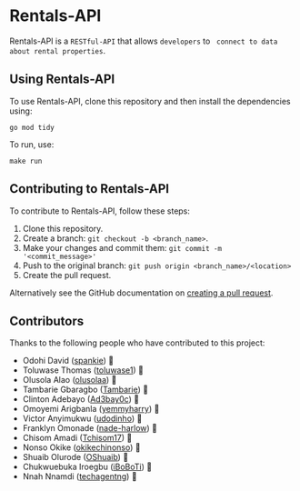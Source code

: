 # Rentals-API

Rentals-API is a `RESTful-API` that allows `developers` to ` connect to data about rental properties`.


## Using Rentals-API

To use Rentals-API, clone this repository and then install the dependencies using:

```
go mod tidy
```

To run, use:


```
make run
```

## Contributing to Rentals-API
<!--- If your README is long or you have some specific process or steps you want contributors to follow, consider creating a separate CONTRIBUTING.md file--->
To contribute to Rentals-API, follow these steps:

1. Clone this repository.
2. Create a branch: `git checkout -b <branch_name>`.
3. Make your changes and commit them: `git commit -m '<commit_message>'`
4. Push to the original branch: `git push origin <branch_name>/<location>`
5. Create the pull request.

Alternatively see the GitHub documentation on [creating a pull request](https://help.github.com/en/github/collaborating-with-issues-and-pull-requests/creating-a-pull-request).

## Contributors

Thanks to the following people who have contributed to this project:

* Odohi David ([spankie](https://github.com/spankie)) 📖
* Toluwase Thomas ([toluwase1](https://github.com/toluwase1)) 📖
* Olusola Alao ([olusolaa](https://github.com/olusolaa)) 📖
* Tambarie Gbaragbo ([Tambarie](https://github.com/Tambarie)) 🐛
* Clinton Adebayo ([Ad3bay0c](https://github.com/Ad3bay0c)) 🐛
* Omoyemi Arigbanla ([yemmyharry](https://github.com/yemmyharry)) 🐛
* Victor Anyimukwu ([udodinho](https://github.com/udodinho)) 🐛
* Franklyn Omonade ([nade-harlow](https://github.com/nade-harlow)) 🐛
* Chisom Amadi ([Tchisom17](https://github.com/Tchisom17)) 🐛
* Nonso Okike ([okikechinonso](https://github.com/okikechinonso)) 🐛
* Shuaib Olurode ([OShuaib](https://github.com/OShuaib)) 🐛
* Chukwuebuka Iroegbu ([iBoBoTi](https://github.com/iBoBoTi)) 🐛
* Nnah Nnamdi ([techagentng](https://github.com/techagentng)) 🐛



